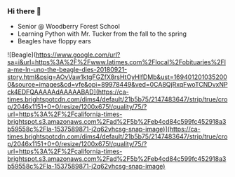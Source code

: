 ### Hi there 👋
- Senior @ Woodberry Forest School
- Learning Python with Mr. Tucker from the fall to the spring
- Beagles have floppy ears

![Beagle](https://www.google.com/url?sa=i&url=https%3A%2F%2Fwww.latimes.com%2Flocal%2Fobituaries%2Fla-me-ln-uno-the-beagle-dies-20180921-story.html&psig=AOvVaw1ktgFGZfX8rsHtOyHlfDMb&ust=1694012010352000&source=images&cd=vfe&opi=89978449&ved=0CA8QjRxqFwoTCNDvxNPck4EDFQAAAAAdAAAAABAD](https://ca-times.brightspotcdn.com/dims4/default/21b5b75/2147483647/strip/true/crop/2046x1151+0+0/resize/1200x675!/quality/75/?url=https%3A%2F%2Fcalifornia-times-brightspot.s3.amazonaws.com%2Fad%2F5b%2Feb4cd84c599fc452918a3b59558c%2Fla-1537589871-j2q62vhcsg-snap-image)](https://ca-times.brightspotcdn.com/dims4/default/21b5b75/2147483647/strip/true/crop/2046x1151+0+0/resize/1200x675!/quality/75/?url=https%3A%2F%2Fcalifornia-times-brightspot.s3.amazonaws.com%2Fad%2F5b%2Feb4cd84c599fc452918a3b59558c%2Fla-1537589871-j2q62vhcsg-snap-image)
<!--
**LeoWang03/LeoWang03** is a ✨ _special_ ✨ repository because its `README.md` (this file) appears on your GitHub profile.

Here are some ideas to get you started:

- 🔭 I’m currently working on ...
- 🌱 I’m currently learning ...
- 👯 I’m looking to collaborate on ...
- 🤔 I’m looking for help with ...
- 💬 Ask me about ...
- 📫 How to reach me: ...
- 😄 Pronouns: ...
- ⚡ Fun fact: ...
-->
